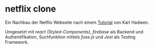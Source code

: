 # netflix clone

Ein Nachbau der Netflix Webseite nach einem [Tutorial](https://www.youtube.com/watch?v=x_EEwGe-a9o) von Karl Hadwen.

Umgesetzt mit <i>react (Styled-Components)</i>, <i>firebase</i> als Backend und Authentifikation, Suchfunktion mittels <i>fuse.js</i> und <i>Jest</i> als Testing Framework.
